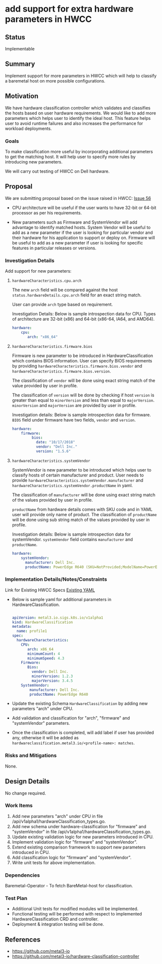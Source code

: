 # add support for extra hardware parameters in HWCC

## Status

Implementable

## Summary

Implement support for more parameters in HWCC which will help to
classify a baremetal host on more possible configurations.

## Motivation

We have hardware classification controller which validates and
classifies the hosts based on user hardware requirements.
We would like to add more parameters which helps user to
identify the ideal host. This feature helps user to avoid runtime failures
and also increases the performance for workload deployments.

### Goals

To make classification more useful by incorporating additional parameters
to get the matching host. It will help user to specify more rules by
introducing new parameters.

We will carry out testing of HWCC on Dell hardware.

## Proposal

We are submitting proposal based on the issue raised in HWCC:
[Issue 56](https://github.com/metal3-io/hardware-classification-controller/issues/56)

* CPU architecture will be useful if the user wants to have 32-bit
  or 64-bit processor as per his requirements.

* New parameters such as Firmware and SystemVendor will add
  advantage to identify matched hosts.
  System Vendor will be useful to add as a new parameter if the
  user is looking for particular vendor and their hardware for his
  application to support or deploy on.
  Firmware will be useful to add as a new parameter if user is looking
  for specific features in particular releases or versions.

### Investigation Details

Add support for new parameters:

1. `hardwareCharacteristics.cpu.arch`

   The new `arch` field will be compared against the host
   `status.hardwareDetails.cpu.arch` field for an exact string match.

   User can provide `arch` type based on requirement.

   Investigation Details: Below is sample introspection data for CPU.
   Types of architecture are 32-bit (x86) and 64-bit
   (x86-64, IA64, and AMD64).

   ```yaml
   hardware:
       cpu:
          arch: "x86_64"
   ```

1. `hardwareCharacteristics.firmware.bios`

   Firmware is new parameter to be introduced in HardwareClassification
   which contains BIOS information. User can specify BIOS requirements
   by providing `hardwareCharacteristics.firmware.bios.vendor` and
   `hardwareCharacteristics.firmware.bios.version`.

   The classification of `vendor` will be done using exact string
   match of the value provided by user in profile.

   The classification of `version` will be done by checking if host
   `version` is greater than equal to `minorVersion` and less than
   equal to `majorVersion`. `minorVersion` and `majorVersion` are
   provided by user in profile.

   Investigation details: Below is sample introspection data for firmware.
   `BIOS` field under firmware have two fields, `vendor` and `version`.

    ```yaml
    hardware:
        firmware:
             bios:
               date: "10/17/2018"
               vendor: "Dell Inc."
               version: "1.5.6"
    ```

1. `hardwareCharacteristics.systemVendor`

   SystemVendor is new parameter to be introduced which helps user to
   classify hosts of certain manufacturer and product. User needs to
   provide `hardwareCharacteristics.systemVendor.manufacturer` and
   `hardwareCharacteristics.systemVendor.productName` in yaml.

   The classification of `manufacturer` will be done using exact
   string match of the values provided by user in profile.

   `productName` from hardware details comes with SKU code and
   in YAML user will provide only name of product.
   The classification of `productName` will be done using sub
   string match of the values provided by user in profile.

   Investigation details: Below is sample introspection data for
   systemVendor. `systemVendor` field contains `manufacturer` and
   `productName`.

    ```yaml
    hardware:
        systemVendor:
          manufacturer: Dell Inc.
          productName: PowerEdge R640 (SKU=NotProvided;ModelName=PowerEdge R640)
    ```

### Implementation Details/Notes/Constraints

Link for Existing HWCC Specs
[Existing YAML](https://github.com/metal3-io/hardware-classification-controller/blob/master/config/samples/metal3.io_v1alpha1_hardwareclassification.yaml)

* Below is sample yaml for additional parameters in HardwareClassification.

   ```yaml

   apiVersion: metal3.io.sigs.k8s.io/v1alpha1
   kind: HardwareClassification
   metadata:
     name: profile1
   spec:
     hardwareCharacteristics:
       CPU:
          arch: x86_64
          minimumCount: 4
          minimumSpeed: 4.3
       Firmware:
          Bios:
            vendor: Dell Inc.
            minorVersion: 1.2.3
            majorVersion: 3.4.5
       SystemVendor:
           manufacturer: Dell Inc.
           productName: PowerEdge R640
   ```

* Update the existing Schema `HardwareClassification` by adding new
  parameters "arch" under CPU.

* Add validation and classification for "arch", "firmware"
  and "systemVendor" parameters.

* Once the classification is completed, will add label if user has
  provided any, otherwise it will be added as
  `hardwareclassification.metal3.io/<profile-name>: matches`.

### Risks and Mitigations

None.

## Design Details

No change required.

### Work Items

1. Add new parameters "arch" under CPU in file
   /api/v1alpha1/hardwareClassification_types.go.
1. Add new schema under hardware-classification for "firmware" and
   "systemVendor" in file /api/v1alpha1/hardwareClassification_types.go.
1. Update existing validation logic for new parameters introduced in CPU.
1. Implement validation logic for "firmware" and "systemVendor".
1. Extend existing comparison framework to support new parameters introduced
   in CPU.
1. Add classification logic for "firmware" and "systemVendor".
1. Write unit tests for above implementation.

### Dependencies

Baremetal-Operator - To fetch BareMetal-host for classification.

### Test Plan

* Additional Unit tests for modified modules will be implemented.
* Functional testing will be performed with respect to implemented
  HardwareClassification CRD and controller.
* Deployment & integration testing will be done.

## References

* <https://github.com/metal3-io>
* <https://github.com/metal3-io/hardware-classification-controller>
